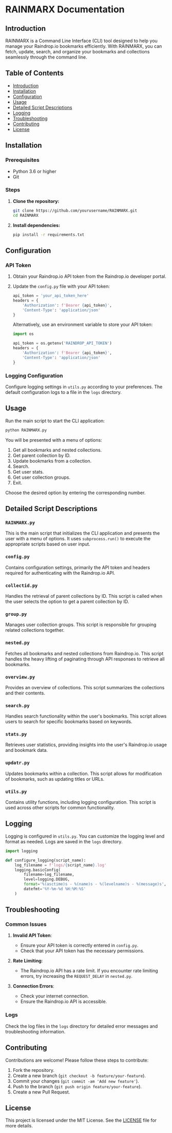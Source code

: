
# RAINMARX Documentation

## Introduction

RAINMARX is a Command Line Interface (CLI) tool designed to help you manage your Raindrop.io bookmarks efficiently. With RAINMARX, you can fetch, update, search, and organize your bookmarks and collections seamlessly through the command line.

## Table of Contents
- [Introduction](#introduction)
- [Installation](#installation)
- [Configuration](#configuration)
- [Usage](#usage)
- [Detailed Script Descriptions](#detailed-script-descriptions)
- [Logging](#logging)
- [Troubleshooting](#troubleshooting)
- [Contributing](#contributing)
- [License](#license)

## Installation

### Prerequisites

- Python 3.6 or higher
- Git

### Steps

1. **Clone the repository:**
   ```bash
   git clone https://github.com/yourusername/RAINMARX.git
   cd RAINMARX
   ```

2. **Install dependencies:**
   ```bash
   pip install -r requirements.txt
   ```

## Configuration

### API Token

1. Obtain your Raindrop.io API token from the Raindrop.io developer portal.
2. Update the `config.py` file with your API token:

    ```python
    api_token = 'your_api_token_here'
    headers = {
        'Authorization': f'Bearer {api_token}',
        'Content-Type': 'application/json'
    }
    ```

    Alternatively, use an environment variable to store your API token:

    ```python
    import os

    api_token = os.getenv('RAINDROP_API_TOKEN')
    headers = {
        'Authorization': f'Bearer {api_token}',
        'Content-Type': 'application/json'
    }
    ```

### Logging Configuration

Configure logging settings in `utils.py` according to your preferences. The default configuration logs to a file in the `logs` directory.

## Usage

Run the main script to start the CLI application:

```bash
python RAINMARX.py
```

You will be presented with a menu of options:

1. Get all bookmarks and nested collections.
2. Get parent collection by ID.
3. Update bookmarks from a collection.
4. Search.
5. Get user stats.
6. Get user collection groups.
7. Exit.

Choose the desired option by entering the corresponding number.

## Detailed Script Descriptions

### `RAINMARX.py`

This is the main script that initializes the CLI application and presents the user with a menu of options. It uses `subprocess.run()` to execute the appropriate scripts based on user input.

### `config.py`

Contains configuration settings, primarily the API token and headers required for authenticating with the Raindrop.io API.

### `collectid.py`

Handles the retrieval of parent collections by ID. This script is called when the user selects the option to get a parent collection by ID.

### `group.py`

Manages user collection groups. This script is responsible for grouping related collections together.

### `nested.py`

Fetches all bookmarks and nested collections from Raindrop.io. This script handles the heavy lifting of paginating through API responses to retrieve all bookmarks.

### `overview.py`

Provides an overview of collections. This script summarizes the collections and their contents.

### `search.py`

Handles search functionality within the user's bookmarks. This script allows users to search for specific bookmarks based on keywords.

### `stats.py`

Retrieves user statistics, providing insights into the user's Raindrop.io usage and bookmark data.

### `updatr.py`

Updates bookmarks within a collection. This script allows for modification of bookmarks, such as updating titles or URLs.

### `utils.py`

Contains utility functions, including logging configuration. This script is used across other scripts for common functionality.

## Logging

Logging is configured in `utils.py`. You can customize the logging level and format as needed. Logs are saved in the `logs` directory.

```python
import logging

def configure_logging(script_name):
    log_filename = f'logs/{script_name}.log'
    logging.basicConfig(
        filename=log_filename,
        level=logging.DEBUG,
        format='%(asctime)s - %(name)s - %(levelname)s - %(message)s',
        datefmt='%Y-%m-%d %H:%M:%S'
    )
```

## Troubleshooting

### Common Issues

1. **Invalid API Token**:
   - Ensure your API token is correctly entered in `config.py`.
   - Check that your API token has the necessary permissions.

2. **Rate Limiting**:
   - The Raindrop.io API has a rate limit. If you encounter rate limiting errors, try increasing the `REQUEST_DELAY` in `nested.py`.

3. **Connection Errors**:
   - Check your internet connection.
   - Ensure the Raindrop.io API is accessible.

### Logs

Check the log files in the `logs` directory for detailed error messages and troubleshooting information.

## Contributing

Contributions are welcome! Please follow these steps to contribute:

1. Fork the repository.
2. Create a new branch (`git checkout -b feature/your-feature`).
3. Commit your changes (`git commit -am 'Add new feature'`).
4. Push to the branch (`git push origin feature/your-feature`).
5. Create a new Pull Request.

## License

This project is licensed under the MIT License. See the [LICENSE](LICENSE) file for more details.
